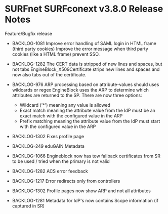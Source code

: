 # SURFnet SURFconext v3.8.0 Release Notes #

Feature/Bugfix release

* BACKLOG-1081 Improve error handling of SAML login in HTML frame (third party cookies)
    Improve the error message when third party cookies (like a HTML frame) prevent SSO.

* BACKLOG-1282 The CERT data is stripped of new lines and spaces, but not tabs
    EngineBlock_X509Certificate strips new lines and spaces and now also tabs out of the certificate.

* BACKLOG-976 ARP processing based on attribute-values should uses wildcards or regex
    EngineBlock uses the ARP to determine which attributes are returned to the SP. There are now three options:
    - Wildcard ('*') meaning any value is allowed
    - Exact match meaning the attribute value from the IdP must be an exact match with the configured value in the ARP
    - Prefix matching meaning the attribute value from the IdP must start with the configured value in the ARP

* BACKLOG-1302 Fixes profile page

* BACKLOG-249 eduGAIN Metadata

* BACKLOG-1066 Engineblock now has tow fallback certificates from SR to be used / tried when the primary is not valid

* BACKLOG-1282 ACS error feedback

* BACKLOG-1217 Error redirects only from controllers

* BACKLOG-1302 Profile pages now show ARP and not all attributes

* BACKLOG-1281 Metadata for IdP's now contains Scope information (if captured in SR)
